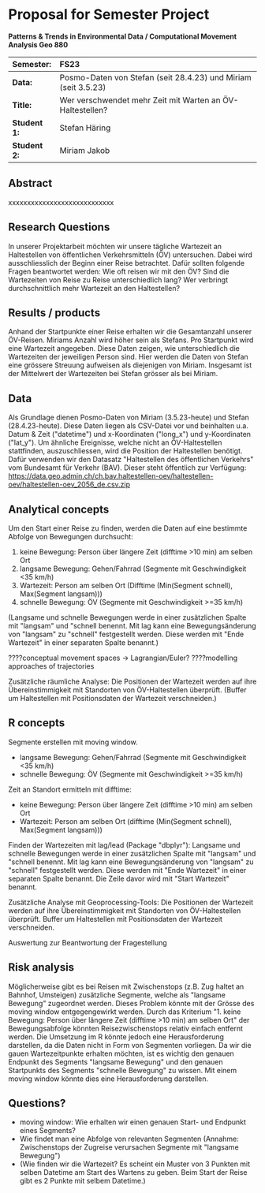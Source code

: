 # Proposal for Semester Project

**Patterns & Trends in Environmental Data / Computational Movement
Analysis Geo 880**

| Semester:      | FS23                                     |
|:---------------|:---------------------------------------- |
| **Data:**      | Posmo-Daten von Stefan (seit 28.4.23) und Miriam (seit 3.5.23)  |
| **Title:**     | Wer verschwendet mehr Zeit mit Warten an ÖV-Haltestellen?                |
| **Student 1:** | Stefan Häring                       |
| **Student 2:** | Miriam Jakob                       |

## Abstract 
xxxxxxxxxxxxxxxxxxxxxxxxxxxx
<!-- (50-60 words) -->

## Research Questions
In unserer Projektarbeit möchten wir unsere tägliche Wartezeit an Haltestellen von öffentlichen Verkehrsmitteln (ÖV) untersuchen. Dabei wird ausschliesslich der Beginn einer Reise betrachtet. Dafür sollten folgende Fragen beantwortet werden:
Wie oft reisen wir mit den ÖV?
Sind die Wartezeiten von Reise zu Reise unterschiedlich lang?
Wer verbringt durchschnittlich mehr Wartezeit an den Haltestellen?


<!-- (50-60 words) -->

## Results / products
<!-- What do you expect, anticipate? -->
Anhand der Startpunkte einer Reise erhalten wir die Gesamtanzahl unserer ÖV-Reisen. Miriams Anzahl wird höher sein als Stefans.
Pro Startpunkt wird eine Wartezeit angegeben. Diese Daten zeigen, wie unterschiedlich die Wartezeiten der jeweiligen Person sind. Hier werden die Daten von Stefan eine grössere Streuung aufweisen als diejenigen von Miriam.
Insgesamt ist der Mittelwert der Wartezeiten bei Stefan grösser als bei Miriam.


## Data
<!-- What data will you use? Will you require additional context data? Where do you get this data from? Do you already have all the data? -->
Als Grundlage dienen Posmo-Daten von Miriam (3.5.23-heute) und Stefan (28.4.23-heute). Diese Daten liegen als CSV-Datei vor und beinhalten u.a. Datum & Zeit ("datetime") und x-Koordinaten ("long_x") und y-Koordinaten ("lat_y").
Um ähnliche Ereignisse, welche nicht an ÖV-Haltestellen stattfinden, auszuschliessen, wird die Position der Haltestellen benötigt. Dafür verwenden wir den Datasatz "Haltestellen des öffentlichen Verkehrs" vom Bundesamt für Verkehr (BAV). Dieser steht öffentlich zur Verfügung:
https://data.geo.admin.ch/ch.bav.haltestellen-oev/haltestellen-oev/haltestellen-oev_2056_de.csv.zip


## Analytical concepts
<!-- Which analytical concepts will you use? What conceptual movement spaces and respective modelling approaches of trajectories will you be using? What additional spatial analysis methods will you be using? -->
Um den Start einer Reise zu finden, werden die Daten auf eine bestimmte Abfolge von Bewegungen durchsucht:
1. keine Bewegung: Person über längere Zeit (difftime >10 min) am selben Ort  
2. langsame Bewegung: Gehen/Fahrrad (Segmente mit Geschwindigkeit <35 km/h)
3. Wartezeit: Person am selben Ort (Difftime (Min(Segment schnell), Max(Segment langsam)))
4. schnelle Bewegung: ÖV (Segmente mit Geschwindigkeit >=35 km/h)

(Langsame und schnelle Bewegungen werde in einer zusätzlichen Spalte mit "langsam" und "schnell benennt. Mit lag kann eine Bewegungsänderung von "langsam" zu "schnell" festgestellt werden. Diese werden mit "Ende Wartezeit" in einer separaten Spalte benannt.)



????conceptual movement spaces -> Lagrangian/Euler?
????modelling approaches of trajectories

Zusätzliche räumliche Analyse: Die Positionen der Wartezeit werden auf ihre Übereinstimmigkeit mit Standorten von ÖV-Haltestellen überprüft. (Buffer um Haltestellen mit Positionsdaten der Wartezeit verschneiden.)

## R concepts
<!-- Which R concepts, functions, packages will you mainly use. What additional spatial analysis methods will you be using? -->
Segmente erstellen mit moving window.
- langsame Bewegung: Gehen/Fahrrad (Segmente mit Geschwindigkeit <35 km/h)
- schnelle Bewegung: ÖV (Segmente mit Geschwindigkeit >=35 km/h)

Zeit an Standort ermitteln mit difftime:
- keine Bewegung: Person über längere Zeit (difftime >10 min) am selben Ort  
- Wartezeit: Person am selben Ort (difftime (Min(Segment schnell), Max(Segment langsam)))

Finden der Wartezeiten mit lag/lead (Package "dbplyr"):
Langsame und schnelle Bewegungen werde in einer zusätzlichen Spalte mit "langsam" und "schnell benennt. Mit lag kann eine Bewegungsänderung von "langsam" zu "schnell" festgestellt werden. Diese werden mit "Ende Wartezeit" in einer separaten Spalte benannt. Die Zeile davor wird mit "Start Wartezeit" benannt.

Zusätzliche Analyse mit Geoprocessing-Tools:
Die Positionen der Wartezeit werden auf ihre Übereinstimmigkeit mit Standorten von ÖV-Haltestellen überprüft. Buffer um Haltestellen mit Positionsdaten der Wartezeit verschneiden.

Auswertung zur Beantwortung der Fragestellung

## Risk analysis
<!-- What could be the biggest challenges/problems you might face? What is your plan B? -->
Möglicherweise gibt es bei Reisen mit Zwischenstops (z.B. Zug haltet an Bahnhof, Umsteigen) zusätzliche Segmente, welche als "langsame Bewegung" zugeordnet werden. Dieses Problem könnte mit der Grösse des moving window entgegengewirkt werden.
Durch das Kriterium "1. keine Bewegung: Person über längere Zeit (difftime >10 min) am selben Ort" der Bewegungsabfolge könnten Reisezwischenstops relativ einfach entfernt werden. Die Umsetzung im R könnte jedoch eine Herausforderung darstellen, da die Daten nicht in Form von Segmenten vorliegen.
Da wir die gauen Wartezeitpunkte erhalten möchten, ist es wichtig den genauen Endpunkt des Segments "langsame Bewegung" und den genauen Startpunkts des Segments "schnelle Bewegung" zu wissen. Mit einem moving window könnte dies eine Herausforderung darstellen.

## Questions? 
<!-- Which questions would you like to discuss at the coaching session? -->
- moving window: Wie erhalten wir einen genauen Start- und Endpunkt eines Segments?
- Wie findet man eine Abfolge von relevanten Segmenten (Annahme: Zwischenstops der Zugreise verursachen Segmente mit "langsame Bewegung")
- (Wie finden wir die Wartezeit? Es scheint ein Muster von 3 Punkten mit selben Datetime am Start des Wartens zu geben. Beim Start der Reise gibt es 2 Punkte mit selbem Datetime.)


